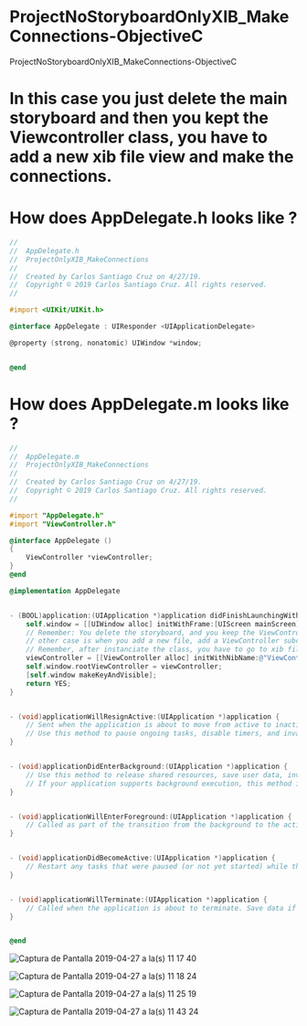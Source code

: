# ProjectNoStoryboardOnlyXIB_MakeConnections-ObjectiveC
ProjectNoStoryboardOnlyXIB_MakeConnections-ObjectiveC

# In  this case you just delete the main storyboard and then you kept the Viewcontroller class, you have to add a new xib file view and make the connections.

# How does AppDelegate.h looks like ?

``` objective-c
//
//  AppDelegate.h
//  ProjectOnlyXIB_MakeConnections
//
//  Created by Carlos Santiago Cruz on 4/27/19.
//  Copyright © 2019 Carlos Santiago Cruz. All rights reserved.
//

#import <UIKit/UIKit.h>

@interface AppDelegate : UIResponder <UIApplicationDelegate>

@property (strong, nonatomic) UIWindow *window;


@end
```

# How does AppDelegate.m looks like ?

``` objective-c
//
//  AppDelegate.m
//  ProjectOnlyXIB_MakeConnections
//
//  Created by Carlos Santiago Cruz on 4/27/19.
//  Copyright © 2019 Carlos Santiago Cruz. All rights reserved.
//

#import "AppDelegate.h"
#import "ViewController.h"

@interface AppDelegate ()
{
    ViewController *viewController;
}
@end

@implementation AppDelegate


- (BOOL)application:(UIApplication *)application didFinishLaunchingWithOptions:(NSDictionary *)launchOptions {
    self.window = [[UIWindow alloc] initWithFrame:[UIScreen mainScreen].bounds];
    // Remember: You delete the storyboard, and you keep the ViewController class.
    // other case is when you add a new file, add a ViewController subclass of UIController and add the xib file. In this case you don`t have to make the connections.
    // Remember, after instanciate the class, you have to go to xib file and make the connections.
    viewController = [[ViewController alloc] initWithNibName:@"ViewController" bundle:nil];
    self.window.rootViewController = viewController;
    [self.window makeKeyAndVisible];
    return YES;
}


- (void)applicationWillResignActive:(UIApplication *)application {
    // Sent when the application is about to move from active to inactive state. This can occur for certain types of temporary interruptions (such as an incoming phone call or SMS message) or when the user quits the application and it begins the transition to the background state.
    // Use this method to pause ongoing tasks, disable timers, and invalidate graphics rendering callbacks. Games should use this method to pause the game.
}


- (void)applicationDidEnterBackground:(UIApplication *)application {
    // Use this method to release shared resources, save user data, invalidate timers, and store enough application state information to restore your application to its current state in case it is terminated later.
    // If your application supports background execution, this method is called instead of applicationWillTerminate: when the user quits.
}


- (void)applicationWillEnterForeground:(UIApplication *)application {
    // Called as part of the transition from the background to the active state; here you can undo many of the changes made on entering the background.
}


- (void)applicationDidBecomeActive:(UIApplication *)application {
    // Restart any tasks that were paused (or not yet started) while the application was inactive. If the application was previously in the background, optionally refresh the user interface.
}


- (void)applicationWillTerminate:(UIApplication *)application {
    // Called when the application is about to terminate. Save data if appropriate. See also applicationDidEnterBackground:.
}


@end
```

![Captura de Pantalla 2019-04-27 a la(s) 11 17 40](https://user-images.githubusercontent.com/24994818/56852450-e96d7480-68d8-11e9-81b6-a9c38934a831.png)

![Captura de Pantalla 2019-04-27 a la(s) 11 18 24](https://user-images.githubusercontent.com/24994818/56852467-13269b80-68d9-11e9-9c66-5e7c12e2ba99.png)

![Captura de Pantalla 2019-04-27 a la(s) 11 25 19](https://user-images.githubusercontent.com/24994818/56852470-1a4da980-68d9-11e9-8669-d700002b1cc1.png)

![Captura de Pantalla 2019-04-27 a la(s) 11 43 24](https://user-images.githubusercontent.com/24994818/56852545-efb02080-68d9-11e9-92f7-070537004946.png)




